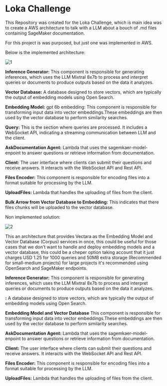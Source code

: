# Loka Challenge

This Repository was created for the Loka Challenge, which is main idea was to create a AWS architecture to talk with a LLM about a bouch of .md files containing SageMaker documentation.

For this project is was purposed, but just one was implemented in AWS. 

Below is the implemented architecture:

![1](https://github.com/Sebas102507/loka_challenge/assets/52805660/30bb7f6a-ac0c-4f68-80be-c3caa3a2e79b)



**Inference Generator:** This component is responsible for generating inferences, which  uses the LLM Mixtral 8x7b to process and interpret queries or documents to produce outputs based on the data it analyzes.

**Vector Database:** A database designed to store vectors, which are typically the output of embedding models using Open Search.

**Embedding Model:** gpt 6b embedding: This component is responsible for transforming input data into vector embeddings.These embeddings are then used by the vector database to perform similarity searches.

**Query:** This is the section where queries are processed. It includes a WebSocket API, indicating a streaming communication between LLM and the client.

**AskDocumentation Agent:** Lambda that uses the sagemkaer-model-enpoint to answer questions or retrieve information from documentation.

**Client:** The user interface where clients can submit their questions and receive answers. It interacts with the WebSocket API and Rest API.

**Files Encoder:** This component is responsible for encoding files into a format suitable for processing by the LLM.

**UploadFiles:** Lambda that handles the uploading of files from the client.

**Bulk Arrow from Vector Database to Embedding:** This indicates that there files chunks will be uploaded to the vector database.


Non implemented solution:

![2](https://github.com/Sebas102507/loka_challenge/assets/52805660/92a1d7e3-db58-489c-b777-6fc9e7b5224e)


This an architecture that provides Vectara as the Embedding Model and Vector Database (Corpus) services in once, this could be useful for those cases that we don't want to handle and deploy embedding models and a vector database, this could be a cheper option taking account that it just charges USD 1.25 for 1000 queries and 50MB extra storage (Recommended for small-medium projects) for large projects it's recommended using OpenSearch and SageMaker endpoints.

**Inference Generator:** This component is responsible for generating inferences, which  uses the LLM Mixtral 8x7b to process and interpret queries or documents to produce outputs based on the data it analyzes.

**:** A database designed to store vectors, which are typically the output of embedding models using Open Search.

**Embedding Model and Vector Database** This component is responsible for transforming input data into vector embeddings.These embeddings are then used by the vector database to perform similarity searches.

**AskDocumentation Agent:** Lambda that uses the sagemkaer-model-enpoint to answer questions or retrieve information from documentation.

**Client:** The user interface where clients can submit their questions and receive answers. It interacts with the WebSocket API and Rest API.

**Files Encoder:** This component is responsible for encoding files into a format suitable for processing by the LLM.

**UploadFiles:** Lambda that handles the uploading of files from the client.
